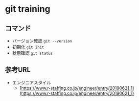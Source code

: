 # git training

## コマンド

- バージョン確認
    `git --version`
- 初期化
    `git init`
- 状態確認
    `git status`

## 参考URL

- エンジニアスタイル
  - [https://www.r-staffing.co.jp/engineer/entry/20190621_1](https://www.r-staffing.co.jp/engineer/entry/20190621_1)